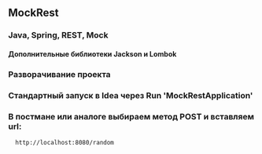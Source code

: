 ## MockRest
### Java, Spring, REST, Mock
#### Дополнительные библиотеки Jackson и Lombok

### Разворачивание проекта

  ### Стандартный запуск в Idea через Run 'MockRestApplication'
  
   ### В постмане или аналоге выбираем метод POST и вставляем url:
  
      http://localhost:8080/random

